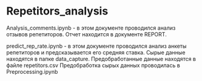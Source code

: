 # Repetitors_analysis

Analysis_comments.ipynb - в этом документе проводился анализ отзывов репетиторов. Отчет находится в документе REPORT.

predict_rep_rate.ipynb - в этом документе проводился анализ анкеты репетиторов и предсказывается его средняя ставка.
Сырые данные находятся в папке data_capture.
Предобработанные данные находятся в файле repetitors.csv
Предобработка сырых данных проводилась в Preprocessing.ipynb
